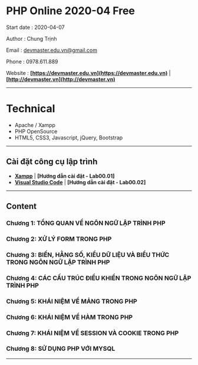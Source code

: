 # PHP Online 2020-04 Free
Start date 	: 2020-04-07

Author		: Chung Trịnh

Email		: devmaster.edu.vn@gmail.com 

Phone		: 0978.611.889

Website		: **[https://devmaster.edu.vn](https://devmaster.edu.vn)** | **[http://devmaster.vn](http://devmaster.vn)**
___

# Technical
- Apache / Xampp
- PHP OpenSource 
- HTML5, CSS3, Javascript, jQuery, Bootstrap
___
## Cài đặt công cụ lập trình
- **[Xampp](https://www.apachefriends.org/download.html)** | **[Hướng dẫn cài đặt - Lab00.01]**
- **[Visual Studio Code](https://code.visualstudio.com/Download)** | **[Hướng dẫn cài đặt - Lab00.02]**
<!-- Horizontal Rule -->
___

## Content
### Chương 1: TỔNG QUAN VỀ NGÔN NGỮ LẬP TRÌNH PHP
### Chương 2: XỬ LÝ FORM TRONG PHP
### Chương 3: BIẾN, HẰNG SỐ, KIỂU DỮ LIỆU VÀ BIỂU THỨC TRONG NGÔN NGỮ LẬP TRÌNH PHP
### Chương 4: CÁC CẤU TRÚC ĐIỀU  KHIỂN  TRONG NGÔN NGỮ LẬP TRÌNH PHP
### Chương 5: KHÁI NIỆM VỀ MẢNG TRONG PHP
### Chương 6: KHÁI NIỆM VỀ HÀM TRONG PHP
### Chương 7: KHÁI NIỆM VỀ SESSION VÀ COOKIE TRONG PHP
### Chương 8: SỬ DỤNG PHP VỚI MYSQL
___

